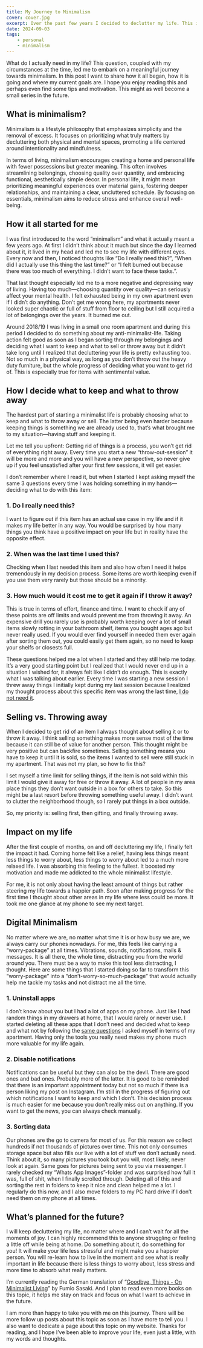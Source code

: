 ```yaml
---
title: My Journey to Minimalism
cover: cover.jpg
excerpt: Over the past few years I decided to declutter my life. This is a short insight about what I have already achieved and what is planned for the future.
date: 2024-09-03
tags:
    - personal
    - minimalism
---
```


What do I actually need in my life? This question, coupled with my circumstances at the time, led me to embark on a meaningful journey towards minimalism. In this post I want to share how it all began, how it is going and where my current goals are. I hope you enjoy reading this and perhaps even find some tips and motivation. This might as well become a small series in the future.

## What is minimalism?

Minimalism is a lifestyle philosophy that emphasizes simplicity and the removal of excess. It focuses on prioritizing what truly matters by decluttering both physical and mental spaces, promoting a life centered around intentionality and mindfulness.

In terms of living, minimalism encourages creating a home and personal life with fewer possessions but greater meaning. This often involves streamlining belongings, choosing quality over quantity, and embracing functional, aesthetically simple decor. In personal life, it might mean prioritizing meaningful experiences over material gains, fostering deeper relationships, and maintaining a clear, uncluttered schedule. By focusing on essentials, minimalism aims to reduce stress and enhance overall well-being.

## How it all started for me

I was first introduced to the word “minimalism” and what it actually meant a few years ago. At first I didn’t think about it much but since the day I learned about it, it lived in my head and led me to see my life with different eyes. Every now and then, I noticed thoughts like “Do I really need this?”, “When did I actually use this thing the last time?” or “I felt burned out because there was too much of everything. I didn’t want to face these tasks.”.

That last thought especially led me to a more negative and depressing way of living. Having too much—choosing quantity over quality—can seriously affect your mental health. I felt exhausted being in my own apartment even if I didn’t do anything. Don’t get me wrong here, my apartments never looked super chaotic or full of stuff from floor to ceiling but I still acquired a lot of belongings over the years. It burned me out.

Around 2018/19 I was living in a small one room apartment and during this period I decided to do something about my anti-minimalist-life. Taking action felt good as soon as I began sorting through my belongings and deciding what I want to keep and what to sell or throw away but it didn’t take long until I realized that decluttering your life is pretty exhausting too. Not so much in a physical way, as long as you don’t throw out the heavy duty furniture, but the whole progress of deciding what you want to get rid of. This is especially true for items with sentimental value.

## How I decide what to keep and what to throw away

The hardest part of starting a minimalist life is probably choosing what to keep and what to throw away or sell. The latter being even harder because keeping things is something we are already used to, that’s what brought me to my situation—having stuff and keeping it.

Let me tell you upfront: Getting rid of things is a process, you won’t get rid of everything right away. Every time you start a new “throw-out-session” it will be more and more and you will have a new perspective, so never give up if you feel unsatisfied after your first few sessions, it will get easier.

I don’t remember where I read it, but when I started I kept asking myself the same 3 questions every time I was holding something in my hands—deciding what to do with this item:

<a name="questions"></a>

### 1. Do I really need this?
I want to figure out if this item has an actual use case in my life and if it makes my life better in any way. You would be surprised by how many things you think have a positive impact on your life but in reality have the opposite effect.

### 2. When was the last time I used this?
Checking when I last needed this item and also how often I need it helps tremendously in my decision process. Some items are worth keeping even if you use them very rarely but those should be a minority.

### 3. How much would it cost me to get it again if I throw it away?
This is true in terms of effort, finance and time. I want to check if any of these points are off limits and would prevent me from throwing it away. An expensive drill you rarely use is probably worth keeping over a lot of small items slowly rotting in your bathroom shelf, items you bought ages ago but never really used. If you would ever find yourself in needed them ever again after sorting them out, you could easily get them again, so no need to keep your shelfs or closests full.

These questions helped me a lot when I started and they still help me today. It’s a very good starting point but I realized that I would never end up in a situation I wished for, it always felt like I didn’t do enough. This is exactly what I was talking about earlier. Every time I was starting a new session I threw away things I initially kept during my last session because I realized my thought process about this specific item was wrong the last time, <u>I do not need it</u>.

## Selling vs. Throwing away

When I decided to get rid of an item I always thought about selling it or to throw it away. I think selling something makes more sense most of the time because it can still be of value for another person. This thought might be very positive but can backfire sometimes. Selling something means you have to keep it until it is sold, so the items I wanted to sell were still stuck in my apartment. That was not my plan, so how to fix this?

I set myself a time limit for selling things, if the item is not sold within this limit I would give it away for free or throw it away. A lot of people in my area place things they don’t want outside in a box for others to take. So this might be a last resort before throwing something useful away. I didn’t want to clutter the neighborhood though, so I rarely put things in a box outside.

So, my priority is: selling first, then gifting, and finally throwing away.

## Impact on my life

After the first couple of months, on and off decluttering my life, I finally felt the impact it had. Coming home felt like a relief, having less things meant less things to worry about, less things to worry about led to a much more relaxed life. I was absorbing this feeling to the fullest. It boosted my motivation and made me addicted to the whole minimalist lifestyle.

For me, it is not only about having the least amount of things but rather steering my life towards a happier path. Soon after making progress for the first time I thought about other areas in my life where less could be more. It took me one glance at my phone to see my next target.

## Digital Minimalism

No matter where we are, no matter what time it is or how busy we are, we always carry our phones nowadays. For me, this feels like carrying a “worry-package” at all times. Vibrations, sounds, notifications, mails & messages. It is all there, the whole time, distracting you from the world around you. There must be a way to make this tool less distracting, I thought. Here are some things that I started doing so far to transform this “worry-package” into a “don’t-worry-so-much-package” that would actually help me tackle my tasks and not distract me all the time.

### 1. Uninstall apps
I don’t know about you but I had a lot of apps on my phone. Just like I had random things in my drawers at home, that I would rarely or never use. I started deleting all these apps that I don’t need and decided what to keep and what not by following the [same questions](#questions) I asked myself in terms of my apartment. Having only the tools you really need makes my phone much more valuable for my life again.

### 2. Disable notifications
Notifications can be useful but they can also be the devil. There are good ones and bad ones. Probably more of the latter. It is good to be reminded that there is an important appointment today but not so much if there is a person liking my post on Instagram. I’m still in the progress of figuring out which notifications I want to keep and which I don’t. This decision process is much easier for me because you don’t really miss out on anything. If you want to get the news, you can always check manually.

### 3. Sorting data
Our phones are the go to camera for most of us. For this reason we collect hundreds if not thousands of pictures over time. This not only consumes storage space but also fills our live with a lot of stuff we don’t actually need. Think about it, so many pictures you took but you will, most likely, never look at again. Same goes for pictures being sent to you via messenger. I rarely checked my “Whats App Images”-folder and was surprised how full it was, full of shit, when I finally scrolled through. Deleting all of this and sorting the rest in folders to keep it nice and clean helped me a lot. I regularly do this now, and I also move folders to my PC hard drive if I don’t need them on my phone at all times.

## What’s planned for the future?

I will keep decluttering my life, no matter where and I can’t wait for all the moments of joy. I can highly recommend this to anyone struggling or feeling a little off while being at home. Do something about it, do something for you! It will make your life less stressful and might make you a happier person. You will re-learn how to live in the moment and see what is really important in life because there is less things to worry about, less stress and more time to absorb what really matters.

I’m currently reading the German translation of “[Goodbye, Things - On Minimalist Living](https://www.google.com/books/edition/Goodbye_Things/_psIDgAAQBAJ)” by Fumio Sasaki. And I plan to read even more books on this topic, it helps me stay on track and focus on what I want to achieve in the future.

I am more than happy to take you with me on this journey. There will be more follow up posts about this topic as soon as I have more to tell you. I also want to dedicate a page about this topic on my website. Thanks for reading, and I hope I’ve been able to improve your life, even just a little, with my words and thoughts.
